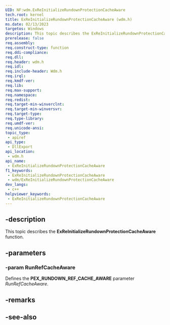 ```yaml
---
UID: NF:wdm.ExReInitializeRundownProtectionCacheAware
tech.root: kernel
title: ExReInitializeRundownProtectionCacheAware (wdm.h)
ms.date: 02/13/2023
targetos: Windows
description: This topic describes the ExReInitializeRundownProtectionCacheAware function.
prerelease: false
req.assembly: 
req.construct-type: function
req.ddi-compliance: 
req.dll: 
req.header: wdm.h
req.idl: 
req.include-header: Wdm.h
req.irql: 
req.kmdf-ver: 
req.lib: 
req.max-support: 
req.namespace: 
req.redist: 
req.target-min-winverclnt: 
req.target-min-winversvr: 
req.target-type: 
req.type-library: 
req.umdf-ver: 
req.unicode-ansi: 
topic_type:
 - apiref
api_type:
 - DllExport
api_location:
 - wdm.h
api_name:
 - ExReInitializeRundownProtectionCacheAware
f1_keywords:
 - ExReInitializeRundownProtectionCacheAware
 - wdm/ExReInitializeRundownProtectionCacheAware
dev_langs:
 - c++
helpviewer_keywords:
 - ExReInitializeRundownProtectionCacheAware
---
```


## -description

This topic describes the **ExReInitializeRundownProtectionCacheAware** function.

## -parameters

### -param RunRefCacheAware

Defines the **PEX_RUNDOWN_REF_CACHE_AWARE** parameter *RunRefCacheAware*.

## -remarks

## -see-also

